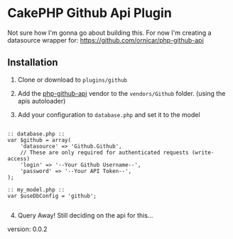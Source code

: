 # CakePHP Github Api Plugin

Not sure how I'm gonna go about building this. For now I'm creating a datasource wrapper for:
https://github.com/ornicar/php-github-api

## Installation

1. Clone or download to `plugins/github`

2. Add the [php-github-api](https://github.com/ornicar/php-github-api) vendor to the `vendors/Github` folder. (using the apis autoloader)

3. Add your configuration to `database.php` and set it to the model

<pre><code>
:: database.php ::
var $github = array(
	'datasource' => 'Github.Github',
	// These are only required for authenticated requests (write-access)
	'login' => '--Your Github Username--',
	'password' => '--Your API Token--',
);

:: my_model.php ::
var $useDbConfig = 'github';

</code></pre>

4. Query Away! Still deciding on the api for this...



version: 0.0.2
